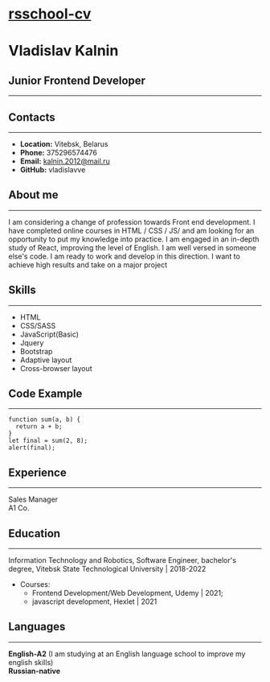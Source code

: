 # [rsschool-cv](https://vladislavve.github.io/rsschool-cv/cv)
# Vladislav Kalnin
## Junior Frontend Developer
---
## Contacts
---
* **Location:** Vitebsk, Belarus
* **Phone:** 375296574476
* **Email:** kalnin.2012@mail.ru
* **GitHub:** vladislavve
## About me
---
I am considering a change of profession
towards Front end development. I have
completed online courses in HTML / CSS /
JS/ and am looking for an opportunity to
put my knowledge into practice. I am
engaged in an in-depth study of React,
improving the level of English. I am well
versed in someone else's code. I am ready to work and develop in this direction. I want
to achieve high results and take on a major
project 
## Skills
---
* HTML
* CSS/SASS
* JavaScript(Basic)
* Jquery
* Bootstrap
* Adaptive layout
* Cross-browser layout
## Code Example
---
```
function sum(a, b) {
  return a + b;
}
let final = sum(2, 8);
alert(final);
```
## Experience
---
Sales Manager   
A1 Co.
## Education
---
Information Technology and Robotics,
Software Engineer, bachelor's degree,
Vitebsk State Technological University |
2018-2022
* Courses: 
  + Frontend Development/Web Development, Udemy | 2021;
  + javascript development, Hexlet | 2021
## Languages
---
**English-A2** (I am studying at an English language school to improve my english skills)   
**Russian-native**





